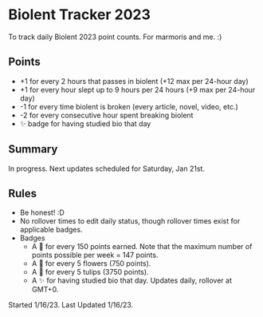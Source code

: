 # Biolent Tracker 2023
To track daily Biolent 2023 point counts. 
For marmoris and me. :)

## Points
- +1 for every 2 hours that passes in biolent (+12 max per 24-hour day)
- +1 for every hour slept up to 9 hours per 24 hours (+9 max per 24-hour day)
- -1 for every time biolent is broken (every article, novel, video, etc.)
- -2 for every consecutive hour spent breaking biolent
- :sparkles: badge for having studied bio that day

## Summary
In progress. Next updates scheduled for Saturday, Jan 21st.

## Rules
- Be honest! :D
- No rollover times to edit daily status, though rollover times exist for applicable badges.
- Badges
  - A :cherry_blossom: for every 150 points earned. Note that the maximum number of points possible per week = 147 points.
  - A :tulip: for every 5 flowers (750 points). 
  - A :crown: for every 5 tulips (3750 points).
  - A :sparkles: for having studied bio that day. Updates daily, rollover at GMT+0. 

Started 1/16/23. Last Updated 1/16/23.
